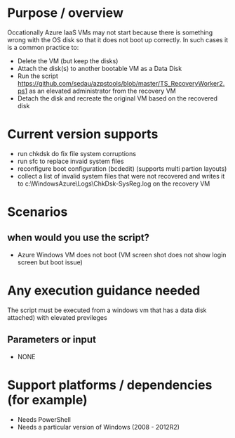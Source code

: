 # Purpose / overview
Occationally Azure IaaS VMs may not start because there is something wrong with the OS disk so that it does not boot up correctly.
In such cases it is a common practice to:

- Delete the VM (but keep the disks)
- Attach the disk(s) to another bootable VM as a Data Disk
- Run the script https://github.com/sedau/azpstools/blob/master/TS_RecoveryWorker2.ps1 as an elevated administrator from the recovery VM
- Detach the disk and recreate the original VM based on the recovered disk

# Current version supports
- run chkdsk do fix file system corruptions
- run sfc to replace invaid system files
- reconfigure boot configuration (bcdedit) (supports multi partion layouts)
- collect a list of invalid system files that were not recovered and writes it to c:\WindowsAzure\Logs\ChkDsk-SysReg.log on the recovery VM

# Scenarios

##  when would you use the script?
- Azure Windows VM does not boot (VM screen shot does not show login screen but boot issue)

# Any execution guidance needed 
The script must be executed from a windows vm that has a data disk attached) with elevated previleges 

## Parameters or input
- NONE

# Support platforms / dependencies  (for example)

- Needs PowerShell
- Needs a particular version of Windows (2008 - 2012R2)

